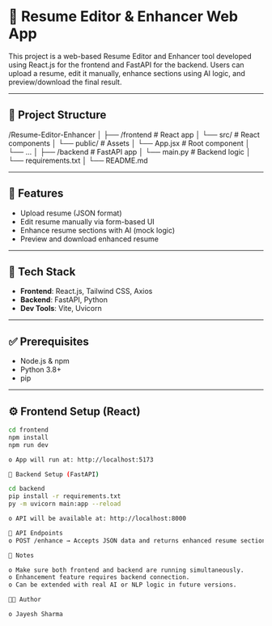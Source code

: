 # 📝 Resume Editor & Enhancer Web App

This project is a web-based Resume Editor and Enhancer tool developed using React.js for the frontend and FastAPI for the backend. Users can upload a resume, edit it manually, enhance sections using AI logic, and preview/download the final result.

---

## 📁 Project Structure

/Resume-Editor-Enhancer
│
├── /frontend # React app
│ └── src/ # React components
│ └── public/ # Assets
│ └── App.jsx # Root component
│ └── ...
│
├── /backend # FastAPI app
│ └── main.py # Backend logic
│ └── requirements.txt
│
└── README.md


---

## 🚀 Features

- Upload resume (JSON format)
- Edit resume manually via form-based UI
- Enhance resume sections with AI (mock logic)
- Preview and download enhanced resume

---

## 🧠 Tech Stack

- **Frontend**: React.js, Tailwind CSS, Axios
- **Backend**: FastAPI, Python
- **Dev Tools**: Vite, Uvicorn

---

## ✅ Prerequisites

- Node.js & npm
- Python 3.8+
- pip

---

## ⚙️ Frontend Setup (React)

```bash
cd frontend
npm install
npm run dev

o App will run at: http://localhost:5173

🧠 Backend Setup (FastAPI)

cd backend
pip install -r requirements.txt
py -m uvicorn main:app --reload

o API will be available at: http://localhost:8000

🔗 API Endpoints
o POST /enhance → Accepts JSON data and returns enhanced resume section.

📌 Notes

o Make sure both frontend and backend are running simultaneously.
o Enhancement feature requires backend connection.
o Can be extended with real AI or NLP logic in future versions.

👨‍💻 Author

o Jayesh Sharma
